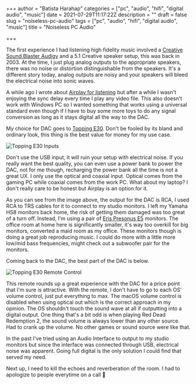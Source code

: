 +++
author = "Batista Harahap"
categories = ["pc", "audio", "hifi", "digital audio", "music"]
date = 2021-07-29T11:17:22Z
description = ""
draft = false
slug = "noiseless-pc-audio"
tags = ["pc", "audio", "hifi", "digital audio", "music"]
title = "Noiseless PC Audio"

+++


The first experience I had listening high fidelity music involved a [Creative Sound Blaster Audigy](https://en.wikipedia.org/wiki/Sound_Blaster_Audigy) and a 5.1 Creative speaker setup, this was back in 2003. At the time, I just plug analog outputs to the appropriate speakers, there was no noise or distortion distinguishable from the speakers. It's a different story today, analog outputs are noisy and your speakers will bleed the electrical noise into sonic waves.

A while ago I wrote about [Airplay for listening](https://bango29.com/airplay-on-raspberry-pi-hifi-setup/) but after a while I wasn't enjoying the sync delay every time I play any video file. This also doesn't work with Windows PC so I wanted something that works using a universal standard even though if I have to buy some more toys to do any signal conversion as long as it stays digital all the way to the DAC.

My choice for DAC goes to [Topping E30](https://www.tpdz.net/productinfo/434825.html). Don't be fooled by its bland and ordinary look, this thing is the best value for money for my use case.

![Topping E30 Inputs](https://nwzimg.wezhan.hk/contents/sitefiles3604/18020413/images/2660652.jpg)

Don't use the USB input, it will ruin your setup with electrical noise. If you really want the best quality, you can even use a power bank to power the DAC, not for me though, recharging the power bank all the time is not a great UX. I only use the optical and coaxial input. Optical comes from the gaming PC while coaxial comes from the work PC. What about my laptop? I don't really care to be honest but Airplay is an option for it.

As you can see from the image above, the output for the DAC is RCA, I used RCA to TRS cables for it to connect to my studio monitors. I left my Yamaha HS8 monitors back home, the risk of getting them damaged was too great of a turn off. Instead, I'm using a pair of [Eris Presonus E5](https://www.presonus.com/products/eris-e5) monitors. The office room at home here is significantly smaller, it's way too overkill for big monitors, converted a maid room as my office. These monitors though is doing a great job reproducing music. I could do more with a little more low/mid bass frequencies, might check out a subwoofer pair for the monitors.

Coming back to the DAC, the best part of the DAC is below.

![Topping E30 Remote Control](https://nwzimg.wezhan.hk/contents/sitefiles3604/18020413/images/2660668.jpg)

This remote rounds up a great experience with the DAC for a price point that I'm sure is attractive. With the remote, I don't have to go to each OS' volume control, just put everything to max. The macOS volume control is disabled when using optical out which is the correct approach in my opinion. The OS shouldn't touch the sound wave at all if outputting into a digital output. One thing that's a bit odd is when playing Red Dead Redemption 2, the sound volume is always lower than any other source. Had to crank up the volume. No other games or sound source were like that.

In the past I've tried using an Audio Interface to output to my studio monitors but since the interface was connected through USB, electrical noise was apparent. Going full digital is the only solution I could find that served my need.

Next up, I need to kill the echoes and reverberation of the room. I had to apologize to people everytime on a call 🙈